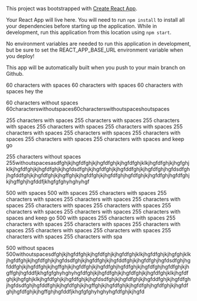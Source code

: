 This project was bootstrapped with [Create React App](https://github.com/facebook/create-react-app).

Your React App will live here.  You will need to run `npm install` to install all your dependencies before starting up the application. While in development, run this application from this location using `npm start`.

No environment variables are needed to run this application in development, but be sure to set the REACT_APP_BASE_URL environment variable when you deploy!

This app will be automatically built when you push to your main branch on Github.



60 characters with spaces
60 characters with spaces 60 characters with spaces hey the

60 characters without spaces
60characterswithoutspaces60characterswithoutspaceshoutspaces

255 characters with spaces
255 characters with spaces 255 characters with spaces 255 characters with spaces 255 characters with spaces 255 characters with spaces 255 characters with spaces 255 characters with spaces 255 characters with spaces 255 characters with spaces and keep go

255 characters without spaces
255withoutspacesasdfghjkjhgfdfghjkjhgfdfghjkjhgfdfghjklkjhgfdfghjkjhgfghjklkjhgfdfghjkjhgfdfghjkjhgfdsdfghjkjhgfdfghjkjhgfddfghjkjhgfdfghjhgfdsdfghjhgfddfghjkjhgfdfghjkjhgffghjkjhgfdfghjkjhgfdfghjhgfdfghjkjhgfdfghjhgfdfghjkjhgffghjhgfddfjkhgfgfghyhghyhgf


500 with spaces
500 with spaces 255 characters with spaces 255 characters with spaces 255 characters with spaces 255 characters with spaces 255 characters with spaces 255 characters with spaces 255 characters with spaces 255 characters with spaces 255 characters with spaces and keep go 500 with spaces 255 characters with spaces 255 characters with spaces 255 characters with spaces 255 characters with spaces 255 characters with spaces 255 characters with spaces 255 characters with spaces 255 characters with spa

500 without spaces
500withoutspacesdfghjkjhgfdfghjkjhgfdfghjkjhgfdfghjklkjhgfdfghjkjhgfghjklkjhgfdfghjkjhgfdfghjkjhgfdsdfghjkjhgfdfghjkjhgfddfghjkjhgfdfghjhgfdsdfghjhgfddfghjkjhgfdfghjkjhgffghjkjhgfdfghjkjhgfdfghjhgfdfghjkjhgfdfghjhgfdfghjkjhgffghjhgfddfjkhgfgfghyhghyhgfdfghjkjhgfdfghjkjhgfdfghjkjhgfdfghjklkjhgfdfghjkjhgfghjklkjhgfdfghjkjhgfdfghjkjhgfdsdfghjkjhgfdfghjkjhgfddfghjkjhgfdfghjhgfdsdfghjhgfddfghjkjhgfdfghjkjhgffghjkjhgfdfghjkjhgfdfghjhgfdfghjkjhgfdfghjhgfdfghjkjhgffghjhgfddfjkhgfgfghyhghyhgfdfghjkjhgfd
